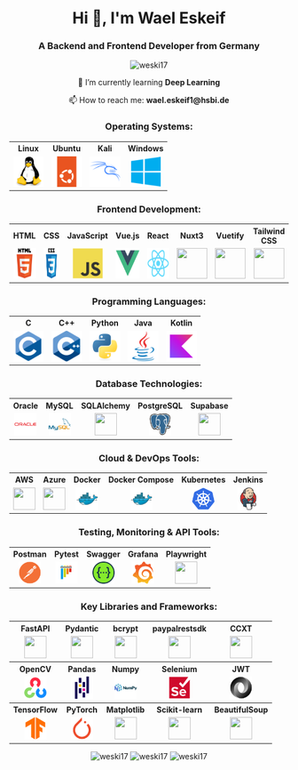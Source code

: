 <h1 align="center">Hi 👋, I'm Wael Eskeif</h1>
<h3 align="center">A Backend and Frontend Developer from Germany</h3>

<p align="center">
  <img src="https://komarev.com/ghpvc/?username=weski17&label=Profile%20views&color=0e75b6&style=flat" alt="weski17" />
</p>

<p align="center">🌱 I’m currently learning <strong>Deep Learning</strong></p>

<p align="center">📫 How to reach me: <strong>wael.eskeif1@hsbi.de</strong></p>

<h3 align="center">Operating Systems:</h3>
<table align="center">
  <tr>
    <th>Linux</th>
    <th>Ubuntu</th>
    <th>Kali</th>
    <th>Windows</th>
  </tr>
  <tr>
    <td align="center"><img src="https://github.com/devicons/devicon/blob/master/icons/linux/linux-original.svg" width="55" height="55"/></td>
    <td align="center"><img src="https://github.com/devicons/devicon/blob/master/icons/ubuntu/ubuntu-original.svg" width="55" height="55"/></td>
    <td align="center"><img src="https://github.com/canaleal/devicon/blob/new-icon-kali-linux/icons/kalilinux/kalilinux-original-wordmark.svg" width="55" height="55"/></td>
    <td align="center"><img src="https://raw.githubusercontent.com/devicons/devicon/master/icons/windows8/windows8-original.svg" width="55" height="55"/></td>
  </tr>
</table>

<h3 align="center">Frontend Development:</h3>
<table align="center">
  <tr>
    <th>HTML</th>
    <th>CSS</th>
    <th>JavaScript</th>
    <th>Vue.js</th>
    <th>React</th>
    <th>Nuxt3</th>
    <th>Vuetify</th>
    <th>Tailwind CSS</th>
  </tr>
  <tr>
    <td align="center"><img src="https://raw.githubusercontent.com/devicons/devicon/master/icons/html5/html5-original-wordmark.svg" width="55" height="55"/></td>
    <td align="center"><img src="https://raw.githubusercontent.com/devicons/devicon/master/icons/css3/css3-original-wordmark.svg" width="55" height="55"/></td>
    <td align="center"><img src="https://raw.githubusercontent.com/devicons/devicon/master/icons/javascript/javascript-original.svg" width="55" height="55"/></td>
    <td align="center"><img src="https://raw.githubusercontent.com/devicons/devicon/master/icons/vuejs/vuejs-original.svg" width="55" height="55"/></td>
    <td align="center"><img src="https://raw.githubusercontent.com/devicons/devicon/master/icons/react/react-original.svg" width="55" height="55"/></td>
    <td align="center"><img src="https://upload.wikimedia.org/wikipedia/commons/2/28/NuxtJS_Logo.png" width="55" height="55"/></td>
    <td align="center"><img src="https://cdn.vuetifyjs.com/docs/images/logos/vuetify-logo-light.png" width="55" height="55"/></td>
    <td align="center"><img src="https://www.vectorlogo.zone/logos/tailwindcss/tailwindcss-icon.svg" width="55" height="55"/></td>
  </tr>
</table>

<h3 align="center">Programming Languages:</h3>
<table align="center">
  <tr>
    <th>C</th>
    <th>C++</th>
    <th>Python</th>
    <th>Java</th>
    <th>Kotlin</th>
  </tr>
  <tr>
    <td align="center"><img src="https://raw.githubusercontent.com/devicons/devicon/master/icons/c/c-original.svg" width="55" height="55"/></td>
    <td align="center"><img src="https://raw.githubusercontent.com/devicons/devicon/master/icons/cplusplus/cplusplus-original.svg" width="55" height="55"/></td>
    <td align="center"><img src="https://raw.githubusercontent.com/devicons/devicon/master/icons/python/python-original.svg" width="55" height="55"/></td>
    <td align="center"><img src="https://raw.githubusercontent.com/devicons/devicon/master/icons/java/java-original.svg" width="55" height="55"/></td>
    <td align="center"><img src="https://raw.githubusercontent.com/devicons/devicon/master/icons/kotlin/kotlin-original.svg" width="55" height="55"/></td>
  </tr>
</table>

<h3 align="center">Database Technologies:</h3>
<table align="center">
  <tr>
    <th>Oracle</th>
    <th>MySQL</th>
    <th>SQLAlchemy</th>
    <th>PostgreSQL</th>
    <th>Supabase</th>
  </tr>
  <tr>
    <td align="center"><img src="https://raw.githubusercontent.com/devicons/devicon/master/icons/oracle/oracle-original.svg" width="40" height="40"/></td>
    <td align="center"><img src="https://raw.githubusercontent.com/devicons/devicon/master/icons/mysql/mysql-original-wordmark.svg" width="40" height="40"/></td>
    <td align="center"><img src="https://www.sqlalchemy.org/img/sqla_logo.png" width="40" height="40"/></td>
    <td align="center"><img src="https://raw.githubusercontent.com/devicons/devicon/master/icons/postgresql/postgresql-original.svg" width="40" height="40"/></td>
    <td align="center"><img src="https://www.vectorlogo.zone/logos/supabase/supabase-icon.svg" width="40" height="40"/></td>
  </tr>
</table>

<h3 align="center">Cloud & DevOps Tools:</h3>
<table align="center">
  <tr>
    <th>AWS</th>
    <th>Azure</th>
    <th>Docker</th>
    <th>Docker Compose</th>
    <th>Kubernetes</th>
    <th>Jenkins</th>
  </tr>
  <tr>
    <td align="center"><img src="https://cdn.jsdelivr.net/gh/devicons/devicon/icons/amazonwebservices/amazonwebservices-original.svg" width="40" height="40"/></td>
    <td align="center"><img src="https://cdn.jsdelivr.net/gh/devicons/devicon/icons/azure/azure-original.svg" width="40" height="40"/></td>
    <td align="center"><img src="https://raw.githubusercontent.com/devicons/devicon/master/icons/docker/docker-original.svg" width="40" height="40"/></td>
    <td align="center"><img src="https://raw.githubusercontent.com/devicons/devicon/master/icons/docker/docker-original.svg" width="40" height="40"/></td>
    <td align="center"><img src="https://raw.githubusercontent.com/devicons/devicon/master/icons/kubernetes/kubernetes-plain.svg" width="40" height="40"/></td>
    <td align="center"><img src="https://raw.githubusercontent.com/devicons/devicon/master/icons/jenkins/jenkins-original.svg" width="40" height="40"/></td>
  </tr>
</table>

<h3 align="center">Testing, Monitoring & API Tools:</h3>
<table align="center">
  <tr>
    <th>Postman</th>
    <th>Pytest</th>
    <th>Swagger</th>
    <th>Grafana</th>
    <th>Playwright</th>
  </tr>
  <tr>
    <td align="center"><img src="https://raw.githubusercontent.com/devicons/devicon/master/icons/postman/postman-original.svg" width="40" height="40"/></td>
    <td align="center"><img src="https://raw.githubusercontent.com/devicons/devicon/master/icons/pytest/pytest-original.svg" width="40" height="40"/></td>
    <td align="center"><img src="https://raw.githubusercontent.com/devicons/devicon/master/icons/swagger/swagger-original.svg" width="40" height="40"/></td>
    <td align="center"><img src="https://raw.githubusercontent.com/devicons/devicon/master/icons/grafana/grafana-original.svg" width="40" height="40"/></td>
    <td align="center"><img src="https://playwright.dev/img/playwright-logo.svg" width="40" height="40"/></td>
  </tr>
</table>

<h3 align="center">Key Libraries and Frameworks:</h3>
<table align="center">
  <tr>
    <th>FastAPI</th>
    <th>Pydantic</th>
    <th>bcrypt</th>
    <th>paypalrestsdk</th>
    <th>CCXT</th>
  </tr>
  <tr>
    <td align="center"><img src="https://fastapi.tiangolo.com/img/logo-margin/logo-teal.png" width="40" height="40"/></td>
    <td align="center"><img src="https://icons.iconarchive.com/icons/papirus-team/papirus-apps/512/python-icon.png" width="40" height="40"/></td>
    <td align="center"><img src="https://cdn-icons-png.flaticon.com/512/3064/3064197.png" width="40" height="40"/></td>
    <td align="center"><img src="https://www.paypalobjects.com/webstatic/icon/pp258.png" width="40" height="40"/></td>
    <td align="center"><img src="https://cdn-icons-png.flaticon.com/512/825/825540.png" width="40" height="40"/></td>
  </tr>
  <tr>
    <th>OpenCV</th>
    <th>Pandas</th>
    <th>Numpy</th>
    <th>Selenium</th>
    <th>JWT</th>
  </tr>
  <tr>
    <td align="center"><img src="https://github.com/devicons/devicon/blob/master/icons/opencv/opencv-original.svg" width="40" height="40"/></td>
    <td align="center"><img src="https://github.com/devicons/devicon/blob/master/icons/pandas/pandas-original.svg" width="40" height="40"/></td>
    <td align="center"><img src="https://github.com/devicons/devicon/blob/master/icons/numpy/numpy-original-wordmark.svg" width="40" height="40"/></td>
    <td align="center"><img src="https://github.com/devicons/devicon/blob/master/icons/selenium/selenium-original.svg" width="40" height="40"/></td>
    <td align="center"><img src="https://github.com/devicons/devicon/blob/master/icons/json/json-original.svg" width="40" height="40"/></td>
  </tr>
  <tr>
    <th>TensorFlow</th>
    <th>PyTorch</th>
    <th>Matplotlib</th>
    <th>Scikit-learn</th>
    <th>BeautifulSoup</th>
  </tr>
  <tr>
    <td align="center"><img src="https://raw.githubusercontent.com/devicons/devicon/master/icons/tensorflow/tensorflow-original.svg" width="40" height="40"/></td>
    <td align="center"><img src="https://raw.githubusercontent.com/devicons/devicon/master/icons/pytorch/pytorch-original.svg" width="40" height="40"/></td>
    <td align="center"><img src="https://matplotlib.org/stable/_static/logo2_compressed.svg" width="40" height="40"/></td>
    <td align="center"><img src="https://upload.wikimedia.org/wikipedia/commons/0/05/Scikit_learn_logo_small.svg" width="40" height="40"/></td>
    <td align="center"><img src="https://cdn.jsdelivr.net/gh/simple-icons/simple-icons/icons/beautifulsoup.svg" width="40" height="40"/></td>
  </tr>
</table>

<div align="center">
  <img src="https://github-readme-stats.vercel.app/api/top-langs?username=weski17&show_icons=true&locale=en&layout=compact" alt="weski17" />
  <img src="https://github-readme-stats.vercel.app/api?username=weski17&show_icons=true&locale=en" alt="weski17" />
  <img src="https://github-readme-streak-stats.herokuapp.com/?user=weski17&" alt="weski17" />
</div>
